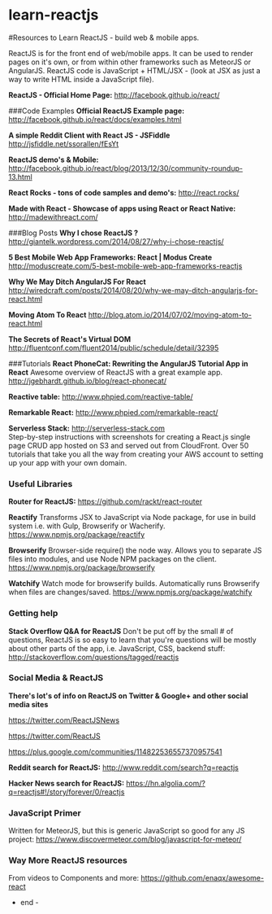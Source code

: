 learn-reactjs
=============

#Resources to Learn ReactJS - build web &amp; mobile apps.

ReactJS is for the front end of web/mobile apps. It can be used to render pages on it's own, or from within other frameworks such as MeteorJS or AngularJS. ReactJS code is JavaScript + HTML/JSX - (look at JSX as just a way to write HTML inside a JavaScript file).

**ReactJS - Official Home Page:**
http://facebook.github.io/react/

###Code Examples
**Official ReactJS Example page:**
http://facebook.github.io/react/docs/examples.html


**A simple Reddit Client with React JS - JSFiddle**
http://jsfiddle.net/ssorallen/fEsYt


**ReactJS demo's & Mobile:**
http://facebook.github.io/react/blog/2013/12/30/community-roundup-13.html


**React Rocks - tons of code samples and demo's:**
http://react.rocks/


**Made with React - Showcase of apps using React or React Native:**
http://madewithreact.com/

###Blog Posts
**Why I chose ReactJS ?**
http://giantelk.wordpress.com/2014/08/27/why-i-chose-reactjs/


**5 Best Mobile Web App Frameworks: React | Modus Create**
http://moduscreate.com/5-best-mobile-web-app-frameworks-reactjs


**Why We May Ditch AngularJS For React**
http://wiredcraft.com/posts/2014/08/20/why-we-may-ditch-angularjs-for-react.html


**Moving Atom To React**
http://blog.atom.io/2014/07/02/moving-atom-to-react.html


**The Secrets of React's Virtual DOM**
http://fluentconf.com/fluent2014/public/schedule/detail/32395


###Tutorials
**React PhoneCat: Rewriting the AngularJS Tutorial App in React**
Awesome overview of ReactJS with a great example app.
http://jgebhardt.github.io/blog/react-phonecat/


**Reactive table:**
http://www.phpied.com/reactive-table/


**Remarkable React:**
http://www.phpied.com/remarkable-react/


**Serverless Stack:** http://serverless-stack.com  
Step-by-step instructions with screenshots for creating a React.js single page CRUD app hosted on S3 and served out from CloudFront. Over 50 tutorials that take you all the way from creating your AWS account to setting up your app with your own domain.


### Useful Libraries
**Router for ReactJS:**
https://github.com/rackt/react-router

**Reactify**
Transforms JSX to JavaScript via Node package, for use in build system i.e. with Gulp, Browserify or Wacherify.
https://www.npmjs.org/package/reactify


**Browserify**
Browser-side require() the node way. Allows you to separate JS files into modules, and use Node NPM packages on the client.
https://www.npmjs.org/package/browserify


**Watchify**
Watch mode for browserify builds. Automatically runs Browserify when files are changes/saved.
https://www.npmjs.org/package/watchify


### Getting help
**Stack Overflow Q&A for ReactJS** 
Don't be put off by the small # of questions, ReactJS is so easy to learn that you're questions will be mostly about other parts of the app, i.e. JavaScript, CSS, backend stuff:
http://stackoverflow.com/questions/tagged/reactjs


### Social Media & ReactJS
**There's lot's of info on ReactJS on Twitter & Google+ and other social media sites**

https://twitter.com/ReactJSNews

https://twitter.com/ReactJS

https://plus.google.com/communities/114822536557370957541

**Reddit search for ReactJS:**
http://www.reddit.com/search?q=reactjs

**Hacker News search for ReactJS:**
https://hn.algolia.com/?q=reactjs#!/story/forever/0/reactjs


### JavaScript Primer
Written for MeteorJS, but this is generic JavaScript so good for any JS project:
https://www.discovermeteor.com/blog/javascript-for-meteor/

### Way More ReactJS resources
From videos to Components and more:
https://github.com/enaqx/awesome-react

 - end - 
